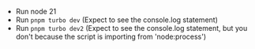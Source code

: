 - Run node 21
- Run `pnpm turbo dev` (Expect to see the console.log statement)
- Run `pnpm turbo dev2` (Expect to see the console.log statement, but you don't because the script is importing from 'node:process')
